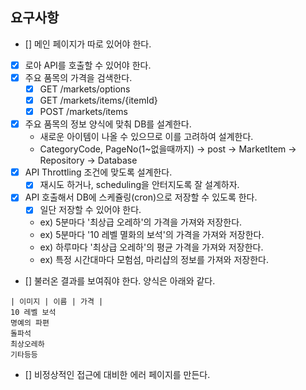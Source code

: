 ## 요구사항

- [] 메인 페이지가 따로 있어야 한다.
- [x] 로아 API를 호출할 수 있어야 한다.
- [x] 주요 품목의 가격을 검색한다.
  - [x] GET /markets/options
  - [x] GET /markets/items/{itemId}
  - [x] POST /markets/items
- [x] 주요 품목의 정보 양식에 맞춰 DB를 설계한다.
  - 새로운 아이템이 나올 수 있으므로 이를 고려하여 설계한다.
  - CategoryCode, PageNo(1~없을때까지) -> post -> MarketItem -> Repository -> Database
- [x] API Throttling 조건에 맞도록 설계한다.
  - [x] 재시도 하거나, scheduling을 안터지도록 잘 설계하자.
- [x] API 호출해서 DB에 스케쥴링(cron)으로 저장할 수 있도록 한다.
  - [x] 일단 저장할 수 있어야 한다.
  - ex) 5분마다 '최상급 오레하'의 가격을 가져와 저장한다.
  - ex) 5분마다 '10 레벨 멸화의 보석'의 가격을 가져와 저장한다.
  - ex) 하루마다 '최상급 오레하'의 평균 가격을 가져와 저장한다.
  - ex) 특정 시간대마다 모험섬, 마리샵의 정보를 가져와 저장한다.
- [] 불러온 결과를 보여줘야 한다. 양식은 아래와 같다.
```
| 이미지 | 이름 | 가격 |
10 레벨 보석
명예의 파편
돌파석
최상오레하
기타등등
```
- [] 비정상적인 접근에 대비한 에러 페이지를 만든다.